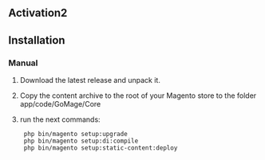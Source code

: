 ## Activation2

## Installation

### Manual

1. Download the latest release and unpack it.

2. Copy the content archive to the root of your Magento store to the folder app/code/GoMage/Core

3. run the next commands:

		php bin/magento setup:upgrade
		php bin/magento setup:di:compile
		php bin/magento setup:static-content:deploy
